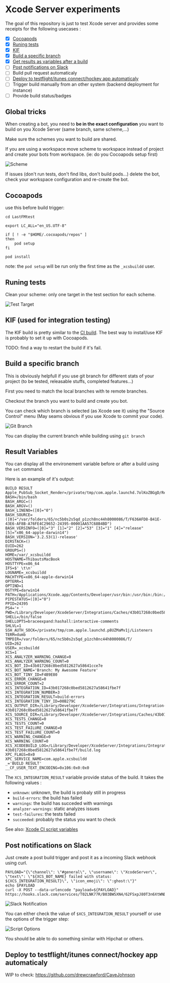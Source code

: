 # Xcode Server experiments

The goal of this repository is just to test Xcode server and provides some receipts for the following usecases :
- [x] [Cocoapods](#cocoapods)
- [x] [Runing tests](#tests)
- [x] [KIF](#kif)
- [x] [Build a specific branch](#git-branch)
- [x] [Get results as variables after a build](#result-variables)
- [ ] [Post notifications on Slack](#slack)
- [ ] Build pull request automaticaly
- [ ] [Deploy to testflight/itunes connect/hockey app automaticaly](#testflight)
- [ ] Trigger build manually from an other system (backend deployment for instance)
- [ ] Provide build status/badges

## Global tricks

When creating a bot, you need to **be in the exact configuration** you want to build on you Xcode Server (same branch, same scheme,...)

Make sure the schemes you want to build are shared.

If you are using a workspace move scheme to workspace instead of project and create your bots from workspace. (ie: do you Cocoapods setup first)

![Scheme](Images/schemes.png)

If issues (don't run tests, don't find libs, don't build pods...) delete the bot, check your workspace configuration and re-create the bot.

## Cocoapods <a id="cocoapods"></a>

use this before build trigger:

```
cd LastFMtest

export LC_ALL="en_US.UTF-8"

if [ ! -e "$HOME/.cocoapods/repos" ]
then
    pod setup
fi

pod install
```

note: the `pod setup` will be run only the first time as the `_xcsbuildd` user.

## Runing tests <a id="tests"></a>

Clean your scheme: only one target in the test section for each scheme.

![Test Target](Images/scheme-tests.png)

## KIF (used for integration testing) <a id="kif"></a>

The KIF build is pretty similar to the [CI build](#tests).
The best way to install/use KIF is probably to set it up with Cocoapods.

TODO: find a way to restart the build if it's fail.

## Build a specific branch <a id="git-branch"></a>

This is obviously helpfull if you use git branch for different stats of your project (to be tested, releasable stuffs, completed features...)

First you need to match the local branches with te remote branches.

Checkout the branch you want to build and create you bot.

You can check which branch is selected (as Xcode see it) using the "Source Control" menu (May seams obvious if you use Xcode to commit your code).

![Git Branch](Images/git-branch.png)

You can display the current branch while building using `git branch`

## Result Variables <a id="result-variables"></a>

You can display all the environement variable before or after a build using the `set` command.

Here is an example of it's output:
```
BUILD RESULT
Apple_PubSub_Socket_Render=/private/tmp/com.apple.launchd.7olKoZBGgD/Render
BASH=/bin/bash
BASH_ARGC=()
BASH_ARGV=()
BASH_LINENO=([0]="0")
BASH_SOURCE=([0]="/var/folders/65/nc5b0s2s5qd_p1zch8nc44h8000086/T/F636AFD8-B41E-43E6-AF8B-A76FE4C29652-24395-00001AA57C68B4BD")
BASH_VERSINFO=([0]="3" [1]="2" [2]="53" [3]="1" [4]="release" [5]="x86_64-apple-darwin14")
BASH_VERSION='3.2.53(1)-release'
DIRSTACK=()
EUID=262
GROUPS=()
HOME=/var/_xcsbuildd
HOSTNAME=ThibautsMacBook
HOSTTYPE=x86_64
IFS=$' \t\n'
LOGNAME=_xcsbuildd
MACHTYPE=x86_64-apple-darwin14
OPTERR=1
OPTIND=1
OSTYPE=darwin14
PATH=/Applications/Xcode.app/Contents/Developer/usr/bin:/usr/bin:/bin:/usr/sbin:/sbin
PIPESTATUS=([0]="0")
PPID=24395
PS4='+ '
PWD=/Library/Developer/XcodeServer/Integrations/Caches/43b017268c0bed5812627a58641cce7e/Source
SHELL=/bin/false
SHELLOPTS=braceexpand:hashall:interactive-comments
SHLVL=1
SSH_AUTH_SOCK=/private/tmp/com.apple.launchd.p8UZMaMv1j/Listeners
TERM=dumb
TMPDIR=/var/folders/65/nc5b0s2s5qd_p1zch8nc44h8000086/T/
UID=262
USER=_xcsbuildd
XCS=1
XCS_ANALYZER_WARNING_CHANGE=0
XCS_ANALYZER_WARNING_COUNT=0
XCS_BOT_ID=43b017268c0bed5812627a58641cce7e
XCS_BOT_NAME='Branch: My Awesome Feature'
XCS_BOT_TINY_ID=F4B9E80
XCS_ERROR_CHANGE=0
XCS_ERROR_COUNT=2
XCS_INTEGRATION_ID=43b017268c0bed5812627a58641fbe7f
XCS_INTEGRATION_NUMBER=3
XCS_INTEGRATION_RESULT=build-errors
XCS_INTEGRATION_TINY_ID=00B279C
XCS_OUTPUT_DIR=/Library/Developer/XcodeServer/Integrations/Integration-43b017268c0bed5812627a58641fbe7f
XCS_SOURCE_DIR=/Library/Developer/XcodeServer/Integrations/Caches/43b017268c0bed5812627a58641cce7e/Source
XCS_TESTS_CHANGE=0
XCS_TESTS_COUNT=0
XCS_TEST_FAILURE_CHANGE=0
XCS_TEST_FAILURE_COUNT=0
XCS_WARNING_CHANGE=0
XCS_WARNING_COUNT=0
XCS_XCODEBUILD_LOG=/Library/Developer/XcodeServer/Integrations/Integration-43b017268c0bed5812627a58641fbe7f/build.log
XPC_FLAGS=0x0
XPC_SERVICE_NAME=com.apple.xcsbuildd
_='BUILD RESULT'
__CF_USER_TEXT_ENCODING=0x106:0x0:0x0
```

The `XCS_INTEGRATION_RESULT` variable provide status of the build.
It takes the following values : 
- `unknown`: unknown, the build is probaly still in progress
- `build-errors`: the build has failed
- `warnings`: the build has succeded with warnings
- `analyzer-warnings`: static analyzes issues
- `test-failures`: the tests failed
- `succeeded`: probably the status you want to check

See also: [Xcode CI script variables](https://gist.github.com/quellish/f279f7b00c1bfd343468)

## Post notifications on Slack <a id="slack"></a>

Just create a post build trigger and post it as a incoming Slack webhook using curl.

```
PAYLOAD="{\"channel\": \"#general\", \"username\": \"XcodeServer\", \"text\": \"${XCS_BOT_NAME} failed with status: ${XCS_INTEGRATION_RESULT}\", \"icon_emoji\": \":ghost:\"}"
echo $PAYLOAD
curl -X POST --data-urlencode "payload=${PAYLOAD}" https://hooks.slack.com/services/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
```

![Slack Notification](Images/slack.png)

You can either check the value of `$XCS_INTEGRATION_RESULT` yourself or use the options of the trigger step:

![Script Options](Images/script-options.png)

You should be able to do something similar with Hipchat or others.

## Deploy to testflight/itunes connect/hockey app automaticaly <a id="testflight"></a>

WIP
to check: https://github.com/drewcrawford/CaveJohnson